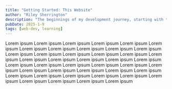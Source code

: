 ```yaml
---
title: "Getting Started: This Website"
author: "Riley Sherrington"
description: "The beginnings of my development journey, starting with this site, or, how I learned to stop watching tutorials. This description is much bigger, take a look at how big I can make the description!"
pubDate: 2025-1-9
tags: [web-dev, learning]
---
```


Lorem ipsum Lorem ipsum Lorem ipsum Lorem ipsum Lorem ipsum Lorem ipsum Lorem ipsum Lorem ipsum Lorem ipsum Lorem ipsum Lorem ipsum Lorem ipsum Lorem ipsum Lorem ipsum Lorem ipsum Lorem ipsum Lorem ipsum Lorem ipsum Lorem ipsum Lorem ipsum Lorem ipsum Lorem ipsum Lorem ipsum Lorem ipsum Lorem ipsum Lorem ipsum Lorem ipsum Lorem ipsum Lorem ipsum Lorem ipsum Lorem ipsum Lorem ipsum Lorem ipsum Lorem ipsum Lorem ipsum Lorem ipsum Lorem ipsum Lorem ipsum Lorem ipsum Lorem ipsum Lorem ipsum Lorem ipsum Lorem ipsum